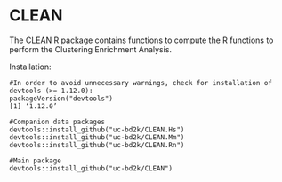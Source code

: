 # CLEAN

The CLEAN R package contains functions to compute the R functions to perform the Clustering Enrichment Analysis.

Installation:

```{r}
#In order to avoid unnecessary warnings, check for installation of devtools (>= 1.12.0):
packageVersion("devtools")
[1] ‘1.12.0’

#Companion data packages
devtools::install_github("uc-bd2k/CLEAN.Hs")
devtools::install_github("uc-bd2k/CLEAN.Mm")
devtools::install_github("uc-bd2k/CLEAN.Rn")

#Main package
devtools::install_github("uc-bd2k/CLEAN")

```
